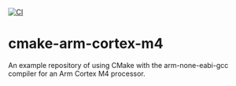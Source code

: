 [![CI](https://github.com/ryanwinter/cmake-arm-template/actions/workflows/CI.yml/badge.svg)](https://github.com/ryanwinter/cmake-arm-template/actions/workflows/CI.yml)

# cmake-arm-cortex-m4
An example repository of using CMake with the arm-none-eabi-gcc compiler for an Arm Cortex M4 processor.
